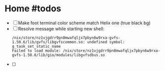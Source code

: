 # Home #todos

- [ ] Make foot terminal color scheme match Helix one (true black bg)
- [ ] Resolve message while starting new shell: 
    ```
    /nix/store/nz1vjgdrr9pn8mwafqljx7pbyn6w9rxa-gvfs-1.50.6/lib/gvfs/libgvfscommon.so: undefined symbol: g_task_set_static_name
    Failed to load module: /nix/store/nz1vjgdrr9pn8mwafqljx7pbyn6w9rxa-gvfs-1.50.6/lib/gio/modules/libgvfsdbus.so
    ```
- [ ]
